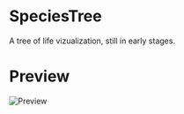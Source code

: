 SpeciesTree
===========

A tree of life vizualization, still in early stages.


Preview
==============

![Preview](https://raw.githubusercontent.com/harokb/SpeciesTree/master/preview.png)
